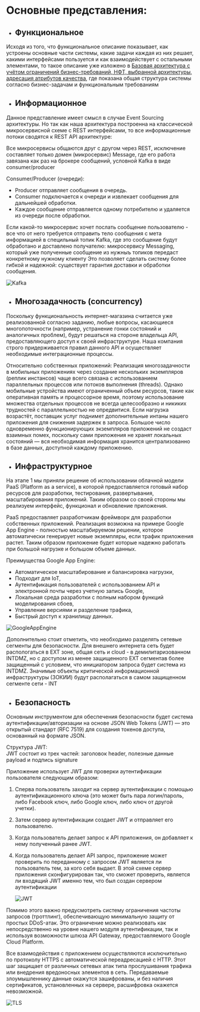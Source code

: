 # Основные представления:

- ## Функциональное

Исходя из того, что функциональное описание показывает, как устроены основные части системы, какие задачи каждая из них решает, какими интерфейсами пользуется и как взаимодействует с остальными элементами, то такое описание уже изложено в [Базовая архитектура с учётом ограничений бизнес-требований, НФТ, выбранной архитектуры, адресация атрибутов качества](https://github.com/butorovnv/Software-Architecture-Diploma/blob/main/main_architercture.md), где показана общая структура системы согласно бизнес-задачам и функциональным требованиям 
- ## Информационное
Данное представление имеет смысл в случае Event Sourcing архитектуры. Но так как наша архитектура построенна на классической микросервисной схеме с REST интерфейсами, то все информационные потоки сводятся к REST API архитектуре:


Все микросервисы общаются друг с другом через REST, исключение составляет только домен (микросервис) Message, где его работа завязана как раз на брокере сообщений, условной Kafka в виде consumer/producer

Consumer/Producer (очереди):

- Producer отправляет сообщения в очередь.
- Consumer подключается к очереди и извлекает сообщения для дальнейшей обработки.
- Каждое сообщение отправляется одному потребителю и удаляется из очереди после обработки.

Если какой-то микросервис хочет послать сообщение пользователю - все что от него требуется отправить тело сообщения с мета информацией в специльный топик Kafka, где это сообщение будут обработано и доставлено получателю: микросервису Messaging, который уже полученные сообщение из нужныъ топиков передаст конкретному нужному клиенту
 Это позволяет сделать систему более гибкой и надежной: существует гарантия доставки и обработки сообщения.

 ![Kafka](https://github.com/butorovnv/Software-Architecture-Diploma/blob/main/images/kafka.png)

- ## Многозадачность (concurrency)
  
Поскольку функциональность интернет-магазина считается уже реализованной согласно заданию, любые вопросы, касающиеся многопоточности (например, устранение гонки состояний и аналогичных проблем), будут решаться на стороне владельца API, предоставляющего доступ к своей инфраструктуре. Наша компания строго придерживается правил данного API и осуществляет необходимые интеграционные процессы.


Относительно собственных приложений: 
Реализация многозадачности в мобильных приложениях через создание нескольких экземпляров (реплик инстансов) чаще всего связана с использованием параллельных процессов или потоков выполнения (threads). Однако мобильные устройства имеют ограниченный объем ресурсов, такие как оперативная память и процессорное время, поэтому использование множества отдельных процессов не всегда целесообразно и никиких трудностей с параллельностью не опредвитися.
 Если нагрузка возрастёт, поставщик услуг поднимет дополнительные интаны нашего приложения для снижения задержек в запроса. Большое число одновременно функционирующих экземпляров приложений не создаст взаимных помех, поскольку сами приложения не хранят локальных состояний — вся необходимая информация хранится централизованно в базе данных, доступной каждому приложению.


- ## Инфраструктурное

На этапе 1 мы приняли решение об использовании облачной модели PaaS (Platform as a service), в которой предоставляется готовый набор ресурсов для разработки, тестирования, развертывания, масштабирования приложений. Таким образом со своей стороны мы реализуем интерфейс, функционал и обновление приложения.

PaaS предоставляет разработчикам фреймворк для разработки собственных приложений. Реализация возможна на примере Google App Engine - полностью масштабируемом решении, которое автоматически генерирует новые экземпляры, если трафик приложения растет. Таким образом приложение будет которые надежно работать при большой нагрузке и большом объеме данных.

Преимущества Google App Engine:
- Автоматическое масштабирование и балансировка нагрузки,
- Подходит для IoT, 
- Аутентификация пользователей с использованием API и электронной почты через учетную запись Google,
- Локальная среда разработки с полным набором функций моделирования сбоев,
- Управление версиями и разделение трафика,
- Быстрый доступ к хранилищу данных.

![GoogleAppEngine](https://github.com/butorovnv/Software-Architecture-Diploma/blob/main/images/GoogleAppEngine.webp)

Дополнительно стоит отметить, что необходимо разделять сетевые сегменты для безопасности. Для внешнего интернета сеть будет распологаться в EXT зоне, общая сеть и cloud - в демилитаризованном INTDMZ, но с доступом из менее защищенного EXT сегментав более защищенный с условием, что инициатором запроса будет система из INTDMZ. Значимые объекты критической информационной инфраструктуры (ЗОКИИ) будут располагаться в самом защищенном сегменте сети - INT

- ## Безопасность

Основным инструментом для обеспечения безопасности будет система аутентификации/авторизации на основе JSON Web Tokens (JWT) — это открытый стандарт (RFC 7519) для создания токенов доступа, основанный на формате JSON.   


Структура JWT:  
JWT состоит из трех частей: заголовок header, полезные данные payload и подпись signature  

Приложение использует JWT для проверки аутентификации пользователя следующим образом:
1. Сперва пользователь заходит на сервер аутентификации с помощью аутентификационного ключа (это может быть пара логин/пароль, либо Facebook ключ, либо Google ключ, либо ключ от другой учетки).
2. Затем сервер аутентификации создает JWT и отправляет его пользователю.
3. Когда пользователь делает запрос к API приложения, он добавляет к нему полученный ранее JWT.
4. Когда пользователь делает API запрос, приложение может проверить по переданному с запросом JWT является ли пользователь тем, за кого себя выдает. В этой схеме сервер приложения сконфигурирован так, что сможет проверить, является ли входящий JWT именно тем, что был создан сервером аутентификации 

    ![JWT](https://github.com/butorovnv/Software-Architecture-Diploma/blob/main/images/JWT2.jpeg)


Помимо этого важно предусмотреть систему ограничения частоты запросов (троттлинг), обеспечивающую минимальную защиту от простых DDoS-атак. Это ограничение можно реализовать как непосредственно на уровне нашего модуля аутентификации, так и используя возможности шлюза API Gateway, предоставляемого Google Cloud Platform.


Все взаимодействия с приложением осуществляются исключительно по протоколу HTTPS с автоматической переадресацией с HTTP. Этот шаг защищает от различных сетевых атак типа прослушивания трафика или внедрения вредоносных элементов в сеть. Передаваемые злоумышленнику данные окажутся зашифрованы, и без наличия сертификатов, установленных на сервере, расшифровка окажется невозможной.

![TLS](https://github.com/butorovnv/Software-Architecture-Diploma/blob/main/images/TLS.png)


